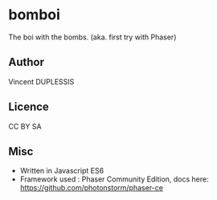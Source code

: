 # bomboi
The boi with the bombs. (aka. first try with Phaser)

## Author
Vincent DUPLESSIS

## Licence
CC BY SA

## Misc
* Written in Javascript ES6
* Framework used : Phaser Community Edition, docs here: https://github.com/photonstorm/phaser-ce

